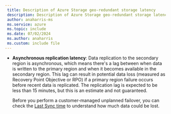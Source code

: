 ```yaml
---
 title: Description of Azure Storage geo-redundant storage latency
 description: Description of Azure Storage geo-redundant storage latency
 author: anaharris-ms
 ms.service: azure
 ms.topic: include
 ms.date: 07/02/2024
 ms.author: anaharris
 ms.custom: include file
---
```


- **Asynchronous replication latency**: Data replication to the secondary region is asynchronous, which means there's a lag between when data is written to the primary region and when it becomes available in the secondary region. This lag can result in potential data loss (measured as Recovery Point Objective or RPO) if a primary region failure occurs before recent data is replicated. The replication lag is expected to be less than 15 minutes, but this is an estimate and not guaranteed.

    Before you perform a customer-managed unplanned failover, you can check the [Last Sync time](/azure/storage/common/last-sync-time-get) to understand how much data could be lost.
